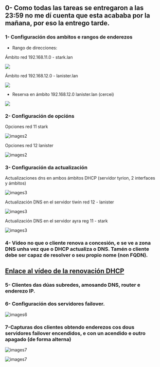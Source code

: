 ## 0- Como todas las tareas se entregaron a las 23:59 no me dí cuenta que esta acababa por la mañana, por eso la entrego tarde.

### 1- Configuración dos ambitos e rangos de enderezos

- Rango de direcciones:

Ámbito red 192.168.11.0 - stark.lan

![](./images1/2024-11-16-23-22-44.png)
 
 Ámbito red 192.168.12.0 - lanister.lan  
   
![](./images1/2024-11-16-23-22-57.png)

- Reserva en ámbito 192.168.12.0 lanister.lan (cercei)

![](./images1/2024-11-16-23-23-07.png)


### 2- Configuración de opcións

Opciones red 11 stark

![images2](./images2/2024-11-16-22-35-13.png)

Opciones red 12 lanister

![images2](./images2/2024-11-16-22-35-19.png)


### 3- Configuración da actualización

Actualizaciones dns en ambos ámbitos DHCP (servidor tyrion, 2 interfaces y ámbitos)

![images3](./images3/2024-11-16-22-34-21.png)

Actualización DNS en el servidor tiwin red 12 - lanister

![images3](./images3/2024-11-16-22-41-47.png)

Actualización DNS en el servidor ayra reg 11 - stark

![images3](./images3/2024-11-16-22-51-37.png)


### 4- Vídeo no que o cliente renova a concesión, e se ve **a zona DNS** unha vez que o DHCP actualiza o DNS. **Tamén o cliente debe ser capaz de resolver o seu propio nome (non FQDN).**

## [Enlace al vídeo de la renovación DHCP](https://youtu.be/-kqL-wYzICA)


### 5- Clientes das dúas subredes, amosando DNS, router e enderezo IP.



### 6- Configuración dos servidores failover.


![images6](./images6/2024-11-16-22-39-58.png)

### 7-Capturas dos clientes obtendo enderezos cos dous servidores failover encendidos, e con un acendido e outro apagado (de forma alterna)


![images7](./images7/2024-11-17-00-51-25.png)

![images7](./images7/2024-11-17-00-53-02.png)
